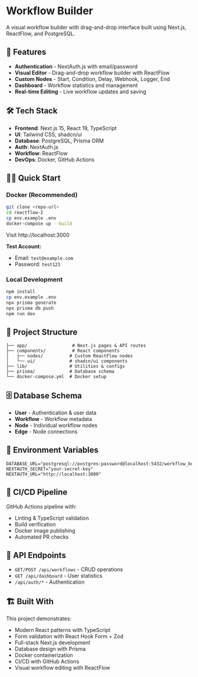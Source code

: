 # Workflow Builder

A visual workflow builder with drag-and-drop interface built using Next.js, ReactFlow, and PostgreSQL.

## 🚀 Features

- **Authentication** - NextAuth.js with email/password
- **Visual Editor** - Drag-and-drop workflow builder with ReactFlow
- **Custom Nodes** - Start, Condition, Delay, Webhook, Logger, End
- **Dashboard** - Workflow statistics and management
- **Real-time Editing** - Live workflow updates and saving

## 🛠️ Tech Stack

- **Frontend**: Next.js 15, React 19, TypeScript
- **UI**: Tailwind CSS, shadcn/ui
- **Database**: PostgreSQL, Prisma ORM
- **Auth**: NextAuth.js
- **Workflow**: ReactFlow
- **DevOps**: Docker, GitHub Actions

## 🏃‍♂️ Quick Start

### Docker (Recommended)
```bash
git clone <repo-url>
cd reactflow-2
cp env.example .env
docker-compose up --build
```

Visit http://localhost:3000

**Test Account:**
- Email: `test@example.com`
- Password: `test123`

### Local Development
```bash
npm install
cp env.example .env
npx prisma generate
npx prisma db push
npm run dev
```

## 📁 Project Structure

```
├── app/                 # Next.js pages & API routes
├── components/          # React components
│   ├── nodes/          # Custom ReactFlow nodes
│   └── ui/             # shadcn/ui components
├── lib/                # Utilities & configs
├── prisma/             # Database schema
└── docker-compose.yml  # Docker setup
```

## 🗄️ Database Schema

- **User** - Authentication & user data
- **Workflow** - Workflow metadata
- **Node** - Individual workflow nodes
- **Edge** - Node connections

## 🔧 Environment Variables

```env
DATABASE_URL="postgresql://postgres:password@localhost:5432/workflow_builder"
NEXTAUTH_SECRET="your-secret-key"
NEXTAUTH_URL="http://localhost:3000"
```

## 🚦 CI/CD Pipeline

GitHub Actions pipeline with:
- Linting & TypeScript validation
- Build verification  
- Docker image publishing
- Automated PR checks

## 📝 API Endpoints

- `GET/POST /api/workflows` - CRUD operations
- `GET /api/dashboard` - User statistics
- `/api/auth/*` - Authentication

## 🏗️ Built With

This project demonstrates:
- Modern React patterns with TypeScript
- Form validation with React Hook Form + Zod
- Full-stack Next.js development
- Database design with Prisma
- Docker containerization
- CI/CD with GitHub Actions
- Visual workflow editing with ReactFlow
